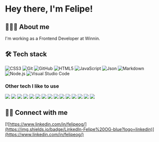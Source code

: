 # Hey there, I'm Felipe!

## 👨🏻‍💻 About me

I'm working as a Frontend Developer at Winnin.

## 🛠 Tech stack

![CSS3](https://img.shields.io/badge/-CSS3-333333?style=flat&logo=CSS3&logoColor=ffffff)
![Git](https://img.shields.io/badge/-Git-333333?style=flat&logo=git&logoColor=ffffff)
![GitHub](https://img.shields.io/badge/-GitHub-333333?style=flat&logo=github&logoColor=ffffff)
![HTML5](https://img.shields.io/badge/-HTML5-333333?style=flat&logo=HTML5&logoColor=ffffff)
![JavaScript](https://img.shields.io/badge/-JavaScript-333333?style=flat&logo=javascript&logoColor=ffffff)
![Json](https://img.shields.io/badge/-Json-333333?style=flat&logo=json&logoColor=ffffff)
![Markdown](https://img.shields.io/badge/-Markdown-333333?style=flat&logo=markdown&logoColor=ffffff)
![Node.js](https://img.shields.io/badge/-Node.js-333333?style=flat&logo=node.js&logoColor=ffffff)
![Visual Studio Code](https://img.shields.io/badge/-Visual%20Studio%20Code-333333?style=flat&logo=visual-studio-code&logoColor=ffffff)

### Other tech I like to use

[![](https://img.shields.io/badge/-axios-333)](https://www.npmjs.com/package/axios)
[![](https://img.shields.io/badge/-classnames-333)](https://www.npmjs.com/package/classnames)
[![](https://img.shields.io/badge/-eslint-333)](https://www.npmjs.com/package/eslint)
[![](https://img.shields.io/badge/-glob-333)](https://www.npmjs.com/package/glob)
[![](https://img.shields.io/badge/-husky-333)](https://www.npmjs.com/package/husky)
[![](https://img.shields.io/badge/-jest-333)](https://www.npmjs.com/package/jest)
[![](https://img.shields.io/badge/-lint--staged-333)](https://www.npmjs.com/package/lint-staged)
[![](https://img.shields.io/badge/-parcel-333)](https://www.npmjs.com/package/parcel)
[![](https://img.shields.io/badge/-pixelmatch-333)](https://www.npmjs.com/package/pixelmatch)
[![](https://img.shields.io/badge/-pngjs-333)](https://www.npmjs.com/package/pngjs)
[![](https://img.shields.io/badge/-postcss-333)](https://www.npmjs.com/package/postcss)
[![](https://img.shields.io/badge/-prettier-333)](https://www.npmjs.com/package/prettier)
[![](https://img.shields.io/badge/-react-333)](https://www.npmjs.com/package/react)
[![](https://img.shields.io/badge/-typescript-333)](https://www.npmjs.com/package/typescript)
[![](https://img.shields.io/badge/-xstate-333)](https://www.npmjs.com/package/xstate)

## 🤝🏻 Connect with me

[![https://www.linkedin.com/in/felipeog/](https://img.shields.io/badge/LinkedIn-Felipe%20OG-blue?logo=linkedin)](https://www.linkedin.com/in/felipeog/)
